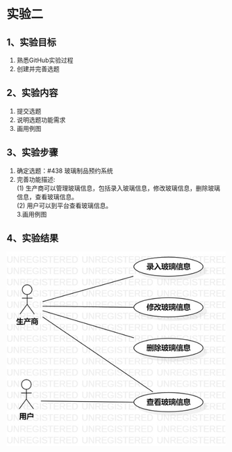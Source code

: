 # 实验二

## 1、实验目标
1. 熟悉GitHub实验过程
2. 创建并完善选题

## 2、实验内容
1. 提交选题
2. 说明选题功能需求
3. 画用例图

## 3、实验步骤
1. 确定选题：#438 玻璃制品预约系统
2. 完善功能描述:  
(1) 生产商可以管理玻璃信息，包括录入玻璃信息，修改玻璃信息，删除玻璃信息，查看玻璃信息。  
(2) 用户可以到平台查看玻璃信息。  
3.画用例图

## 4、实验结果
![uml图](./model2.jpg)
